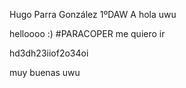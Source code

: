 Hugo Parra González 1ºDAW A
hola uwu

helloooo :)
#PARACOPER
me quiero ir

hd3dh23iiof2o34oi

muy buenas uwu